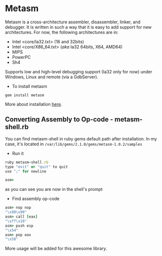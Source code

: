# Metasm
Metasm is a cross-architecture assembler, disassembler, linker, and debugger. 
It is written in such a way that it is easy to add support for new architectures.
For now, the following architectures are in:

* Intel <core/Ia32.txt> (16 and 32bits)
* Intel <core/X86_64.txt> (*aka* Ia32 64bits, X64, AMD64)
* MIPS
* PowerPC
* Sh4

Supports low and high-level debugging support (Ia32 only for now) under Windows, Linux and remote (via a GdbServer). 

- To install metasm 
```
gem install metasm
```
More about installation [here](https://github.com/jjyg/metasm/blob/master/doc/install_notes.txt). 

## Converting Assembly to Op-code - metasm-shell.rb
You can find metasm-shell in ruby gems default path after installation. In my case, it's located in `/var/lib/gems/2.1.0/gems/metasm-1.0.2/samples`

- Run it

```ruby
ruby metasm-shell.rb 
type "exit" or "quit" to quit
use ";" for newline

asm>
```
as you can see you are now in the shell's prompt

- Find assembly op-code 

```ruby
asm> nop nop
"\x90\x90"
asm> call [eax]
"\xff\x10"
asm> push esp
"\x54"
asm> pop eax
"\x58"
```

More usage will be added for this awesome library.


<!---

https://github.com/jjyg/metasm/tree/master/samples

http://archive.hack.lu/2007/metasm.pdf

https://www.pentestgeek.com/2012/01/25/using-metasm-to-avoid-antivirus-detection-ghost-writing-asm/

http://blog.cobaltstrike.com/2012/11/09/using-av-safe-executables-with-cortana/

https://funoverip.net/wp-content/uploads/2012/06/AV-Sandbox-Presentation_v2.0.pdf

https://www.blackhat.com/presentations/bh-usa-09/TRACY/BHUSA09-Tracy-RubyPentesters-PAPER.pdf

-->




<br><br><br>
---
